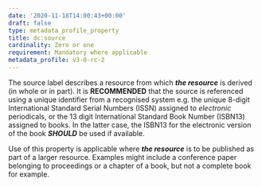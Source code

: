 ```yaml
---
date: '2020-11-18T14:00:43+00:00'
draft: false
type: metadata_profile_property
title: dc:source
cardinality: Zero or one
requirement: Mandatory where applicable
metadata_profile: v3-0-rc-2
---
```


The source label describes a resource from which ***the resource*** is derived (in whole or in part). It is **RECOMMENDED** that the source is referenced using a unique identifier from a recognised system e.g. the unique 8-digit International Standard Serial Numbers (ISSN) assigned to *electronic* periodicals, or the 13 digit International Standard Book Number (ISBN13) assigned to books. In the latter case, the ISBN13 for the electronic version of the book ***SHOULD*** be used if available.

Use of this property is applicable where ***the resource*** is to be published as part of a larger resource. Examples might include a conference paper belonging to proceedings or a chapter of a book, but not a complete book for example.
